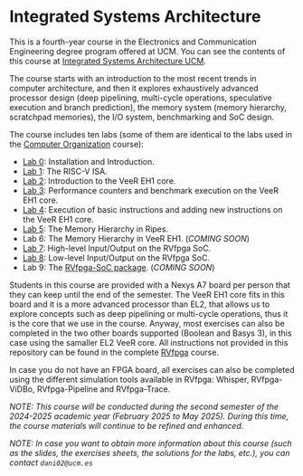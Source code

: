 # Integrated Systems Architecture

This is a fourth-year course in the Electronics and Communication Engineering degree program offered at UCM. You can see the contents of this course at [Integrated Systems Architecture UCM](https://fisicas.ucm.es/data/cont/docs/18-2021-09-01-2021-22%20Gu%C3%ADa%20Docente%20GIEC%20v1.1-157-16091.pdf). 

The course starts with an introduction to the most recent trends in computer architecture, and then it explores exhaustively advanced processor design (deep pipelining, multi-cycle operations, speculative execution and branch prediction), the memory system (memory hierarchy, scratchpad memories), the I/O system, benchmarking and SoC design.

The course includes ten labs (some of them are identical to the labs used in the [Computer Organization](https://github.com/artecs-group/RVfpga-sim-addons/tree/main/Computer_Organization) course):

+ [Lab 0](https://github.com/artecs-group/RVfpga-sim-addons/tree/main/Computer_Organization/Lab0): Installation and Introduction.
+ [Lab 1](https://github.com/artecs-group/RVfpga-sim-addons/tree/main/Computer_Organization/Lab1): The RISC-V ISA.
+ [Lab 2](https://github.com/artecs-group/RVfpga-sim-addons/tree/main/Computer_Organization/Lab2): Introduction to the VeeR EH1 core.
+ [Lab 3](https://github.com/artecs-group/RVfpga-sim-addons/tree/main/Integrated_Systems_Architecture/Lab3): Performance counters and benchmark execution on the VeeR EH1 core.
+ [Lab 4](https://github.com/artecs-group/RVfpga-sim-addons/tree/main/Integrated_Systems_Architecture/Lab4): Execution of basic instructions and adding new instructions on the VeeR EH1 core.
+ [Lab 5](https://github.com/artecs-group/RVfpga-sim-addons/tree/main/Computer_Organization/Lab3): The Memory Hierarchy in Ripes.
+ Lab 6: The Memory Hierarchy in VeeR EH1. (*COMING SOON*)
+ [Lab 7](https://github.com/artecs-group/RVfpga-sim-addons/tree/main/Computer_Organization/Lab4): High-level Input/Output on the RVfpga SoC.
+ [Lab 8](https://github.com/artecs-group/RVfpga-sim-addons/tree/main/Integrated_Systems_Architecture/Lab8): Low-level Input/Output on the RVfpga SoC.
+ Lab 9: The [RVfpga-SoC package](https://university.imgtec.com/rvfpgasoc-download-page-en/). (*COMING SOON*)

Students in this course are provided with a Nexys A7 board per person that they can keep until the end of the semester. The VeeR EH1 core fits in this board and it is a more advanced processor than EL2, that allows us to explore concepts such as deep pipelining or multi-cycle operations, thus it is the core that we use in the course. Anyway, most exercises can also be completed in the two other boards supported (Boolean and Basys 3), in this case using the samaller EL2 VeeR core. All instructions not provided in this repository can be found in the complete [RVfpga](https://university.imgtec.com/rvfpga-el2-v3-0-english-downloads-page/) course.

In case you do not have an FPGA board, all exercises can also be completed using the different simulation tools available in RVfpga: Whisper, RVfpga-ViDBo, RVfpga-Pipeline and RVfpga-Trace.

*NOTE: This course will be conducted during the second semester of the 2024-2025 academic year (February 2025 to May 2025). During this time, the course materials will continue to be refined and enhanced.*

*NOTE: In case you want to obtain more information about this course (such as the slides, the exercises sheets, the solutions for the labs, etc.), you can contact ```dani02@ucm.es```*
